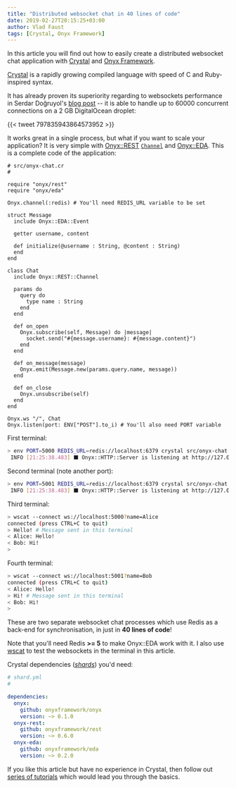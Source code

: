 ```yaml
---
title: "Distributed websocket chat in 40 lines of code"
date: 2019-02-27T20:15:25+03:00
author: Vlad Faust
tags: [Crystal, Onyx Framework]
---
```


In this article you will find out how to easily create a distributed websocket chat application with [Crystal](https://crystal-lang.org) and [Onyx Framework](https://onyxframework.org).

<!--more-->

[Crystal](https://crystal-lang.org) is a rapidly growing compiled language with speed of C and Ruby-inspired syntax.

It has already proven its superiority regarding to websockets performance in Serdar Doğruyol's [blog post](http://serdardogruyol.com/benchmarking-and-scaling-websockets-handling-60000-concurrent-connections-with-kemal) -- it is able to handle up to 60000 concurrent connections on a 2 GB DigitalOcean droplet:

<div class="twitter-widget-wrapper">
{{< tweet 797835943864573952 >}}
</div>

It works great in a single process, but what if you want to scale your application? It is very simple with [Onyx::REST](https://github.com/onyxframework/rest) [`Channel`](https://api.onyxframework.org/rest/Onyx/REST/Channel.html) and [Onyx::EDA](https://github.com/onyxframework/eda). This is a complete code of the application:

```crystal
# src/onyx-chat.cr
#

require "onyx/rest"
require "onyx/eda"

Onyx.channel(:redis) # You'll need REDIS_URL variable to be set

struct Message
  include Onyx::EDA::Event

  getter username, content

  def initialize(@username : String, @content : String)
  end
end

class Chat
  include Onyx::REST::Channel

  params do
    query do
      type name : String
    end
  end

  def on_open
    Onyx.subscribe(self, Message) do |message|
      socket.send("#{message.username}: #{message.content}")
    end
  end

  def on_message(message)
    Onyx.emit(Message.new(params.query.name, message))
  end

  def on_close
    Onyx.unsubscribe(self)
  end
end

Onyx.ws "/", Chat
Onyx.listen(port: ENV["POST"].to_i) # You'll also need PORT variable
```

First terminal:

```sh
> env PORT=5000 REDIS_URL=redis://localhost:6379 crystal src/onyx-chat.cr
 INFO [21:25:38.483] ⬛ Onyx::HTTP::Server is listening at http://127.0.0.1:5000
```

Second terminal (note another port):

```sh
> env PORT=5001 REDIS_URL=redis://localhost:6379 crystal src/onyx-chat.cr
 INFO [21:25:38.483] ⬛ Onyx::HTTP::Server is listening at http://127.0.0.1:5001
```

Third terminal:

```sh
> wscat --connect ws://localhost:5000?name=Alice
connected (press CTRL+C to quit)
> Hello! # Message sent in this terminal
< Alice: Hello!
< Bob: Hi!
>
```

Fourth terminal:

```sh
> wscat --connect ws://localhost:5001?name=Bob
connected (press CTRL+C to quit)
< Alice: Hello!
> Hi! # Message sent in this terminal
< Bob: Hi!
>
```

These are two separate websocket chat processes which use Redis as a back-end for synchronisation, in just in **40 lines of code**!

Note that you'll need Redis **>= 5** to make Onyx::EDA work with it. I also use [wscat](https://www.npmjs.com/package/wscat) to test the websockets in the terminal in this article.

Crystal dependencies ([*shards*](https://github.com/crystal-lang/shards)) you'd need:

```yaml
# shard.yml
#

dependencies:
  onyx:
    github: onyxframework/onyx
    version: ~> 0.1.0
  onyx-rest:
    github: onyxframework/rest
    version: ~> 0.6.0
  onyx-eda:
    github: onyxframework/eda
    version: ~> 0.2.0
```

If you like this article but have no experience in Crystal, then follow out [series of tutorials](/posts/creating-json-apis-with-onyx-part-1/) which would lead you through the basics.
